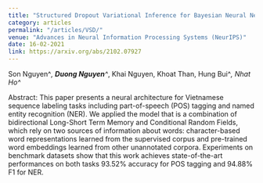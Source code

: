 ```yaml
---
title: "Structured Dropout Variational Inference for Bayesian Neural Networks"
category: articles
permalink: "/articles/VSD/"
venue: "Advances in Neural Information Processing Systems (NeurIPS)"
date: 16-02-2021
link: https://arxiv.org/abs/2102.07927
---
```

[comment]: <> (<a href="https://arxiv.org/abs/2002.07367">Arxiv</a>.)
Son Nguyen^*, <b>Duong Nguyen</b>^*, Khai Nguyen, Khoat Than, Hung Bui^*, Nhat Ho^*

Abstract: This paper presents a neural architecture for Vietnamese sequence labeling tasks including part-of-speech (POS) tagging and named entity recognition (NER). We applied the model that is a combination of bidirectional Long-Short Term Memory and Conditional Random Fields, which rely on two sources of information about words: character-based word representations learned from the supervised corpus and pre-trained word embeddings learned from other unannotated corpora. Experiments on benchmark datasets show that this work achieves state-of-the-art performances on both tasks 93.52% accuracy for POS tagging and 94.88% F1 for NER.
